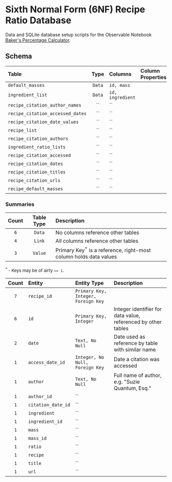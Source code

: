 # Sixth Normal Form (6NF) Recipe Ratio Database

Data and SQLite database setup scripts for the Observable Notebook [Baker's Percentage Calculator](https://observablehq.com/@jagrafft/bakers-percentage-calculator).

## Schema
| Table                            | Type   | Columns          | Column Properties |
|:---------------------------------|:------:|:-----------------|:------------------|
| `default_masses`                 | `Data` | `id, mass`       |                   |
| `ingredient_list`                | `Data` | `id, ingredient` |                   |
| `recipe_citation_author_names`   | ``     | ``               |                   |
| `recipe_citation_accessed_dates` | ``     | ``               |                   |
| `recipe_citation_date_values`    | ``     | ``               |                   |
| `recipe_list`                    | ``     | ``               |                   |
| `recipe_citation_authors`        | ``     | ``               |                   |
| `ingredient_ratio_lists`         | ``     | ``               |                   |
| `recipe_citation_accessed`       | ``     | ``               |                   |
| `recipe_citation_dates`          | ``     | ``               |                   |
| `recipe_citation_titles`         | ``     | ``               |                   |
| `recipe_citation_urls`           | ``     | ``               |                   |
| `recipe_default_masses`          | ``     | ``               |                   |

### Summaries
| Count | Table Type | Description                                                                  |
|:-----:|:----------:|:-----------------------------------------------------------------------------|
| `6`   | `Data`     | No columns reference other tables                                            |
| `4`   | `Link`     | All columns reference other tables                                           |
| `3`   | `Value`    | Primary Key<sup>\*</sup> is a reference, right-most column holds data values |

<span style="font-size: 10pt;"><sup>\*</sup> - Keys may be of airty `>= 1`.</span>

| Count | Entity             | Entity Type                         | Description                                                   |
|:-----:|:-------------------|:------------------------------------|:--------------------------------------------------------------|
| `7`   | `recipe_id`        | `Primary Key, Integer, Foreign Key` |                                                               |
| `6`   | `id`               | `Primary Key, Integer`              | Integer identifier for data value, referenced by other tables |
| `2`   | `date`             | `Text, No Null`                     | Date used as reference by table with similar name             |
| `1`   | `access_date_id`   | `Integer, No Null, Foreign Key`     | Date a citation was accessed                                  |
| `1`   | `author`           | `Text, No Null`                     | Full name of author, e.g. "Suzie Quantum, Esq."               |
| `1`   | `author_id`        | ``                                  |                                                               |
| `1`   | `citation_date_id` | ``                                  |                                                               |
| `1`   | `ingredient`       | ``                                  |                                                               |
| `1`   | `ingredient_id`    | ``                                  |                                                               |
| `1`   | `mass`             | ``                                  |                                                               |
| `1`   | `mass_id`          | ``                                  |                                                               |
| `1`   | `ratio`            | ``                                  |                                                               |
| `1`   | `recipe`           | ``                                  |                                                               |
| `1`   | `title`            | ``                                  |                                                               |
| `1`   | `url`              | ``                                  |                                                               |
